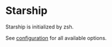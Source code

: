 # Starship

Starship is initialized by zsh.

See [configuration](https://starship.rs/config/#configuration) for all available options.

